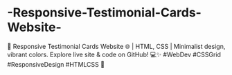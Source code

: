 # -Responsive-Testimonial-Cards-Website-
🚀 Responsive Testimonial Cards Website 🌐 | HTML, CSS | Minimalist design, vibrant colors. Explore live site &amp; code on GitHub! 💻✨ #WebDev #CSSGrid #ResponsiveDesign #HTMLCSS 🌟
